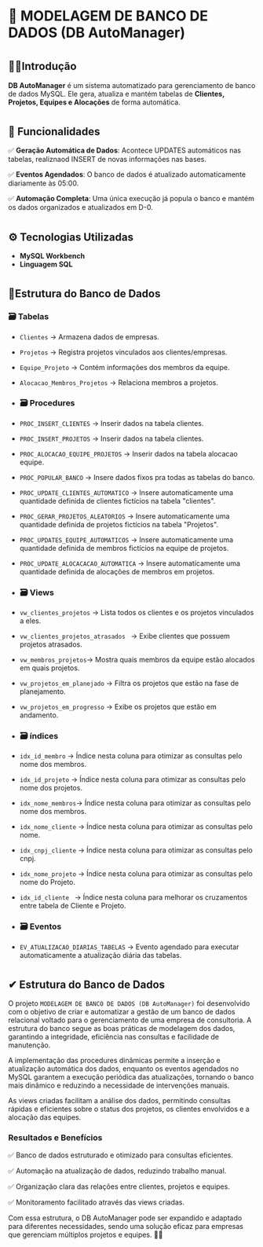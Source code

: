 # 🧰 MODELAGEM DE BANCO DE DADOS (DB AutoManager)

#

## ✍🏼**Introdução**
**DB AutoManager** é um sistema automatizado para gerenciamento de banco de dados MySQL. Ele gera, atualiza e mantém tabelas de **Clientes, Projetos, Equipes e Alocações** de forma automática.

#

## 📌 **Funcionalidades**
✅ **Geração Automática de Dados**: Acontece UPDATES automáticos nas tabelas, realiznaod INSERT de novas informações nas bases.

✅ **Eventos Agendados**: O banco de dados é atualizado automaticamente diariamente às 05:00. 

✅ **Automação Completa**: Uma única execução já popula o banco e mantém os dados organizados e atualizados em D-0.

#

##  ⚙ **Tecnologias Utilizadas**
- **MySQL Workbench**
- **Linguagem SQL**

#

##  🔧**Estrutura do Banco de Dados**
### **🗃️ Tabelas**
- `Clientes` → Armazena dados de empresas.  
- `Projetos` → Registra projetos vinculados aos clientes/empresas.  
- `Equipe_Projeto` → Contém informações dos membros da equipe.  
- `Alocacao_Membros_Projetos` → Relaciona membros a projetos.

- ### **🗃️ Procedures**
- `PROC_INSERT_CLIENTES` → Inserir dados na tabela clientes.
- `PROC_INSERT_PROJETOS` → Inserir dados na tabela clientes.
- `PROC_ALOCACAO_EQUIPE_PROJETOS` → Inserir dados na tabela alocacao equipe.
- `PROC_POPULAR_BANCO` → Insere dados fixos pra todas as tabelas do banco.
- `PROC_UPDATE_CLIENTES_AUTOMATICO` → Insere automaticamente uma quantidade definida de clientes fictícios na tabela "clientes".
- `PROC_GERAR_PROJETOS_ALEATORIOS` → Insere automaticamente uma quantidade definida de projetos fictícios na tabela "Projetos".
- `PROC_UPDATES_EQUIPE_AUTOMATICOS` → Insere automaticamente uma quantidade definida de membros fictícios na equipe de projetos.
- `PROC_UPDATE_ALOCACACAO_AUTOMATICA` → Insere automaticamente uma quantidade definida de alocações de membros em projetos.

- ### **🗃️ Views**
- `vw_clientes_projetos` → Lista todos os clientes e os projetos vinculados a eles.
- `vw_clientes_projetos_atrasados ` →  Exibe clientes que possuem projetos atrasados.
- `vw_membros_projetos`→  Mostra quais membros da equipe estão alocados em quais projetos.
- `vw_projetos_em_planejado` → Filtra os projetos que estão na fase de planejamento.
- `vw_projetos_em_progresso` →  Exibe os projetos que estão em andamento.

- ### **🗃️ índices**
- `idx_id_membro` → Índice nesta coluna para otimizar as consultas pelo nome dos membros.
- `idx_id_projeto` → Índice nesta coluna para otimizar as consultas pelo nome dos projetos.
- `idx_nome_membros`→ Índice nesta coluna para otimizar as consultas pelo nome dos membros.
- `idx_nome_cliente` → Índice nesta coluna para otimizar as consultas pelo nome.
- `idx_cnpj_cliente` → Índice nesta coluna para otimizar as consultas pelo cnpj.
- `idx_nome_projeto` → Índice nesta coluna para otimizar as consultas pelo nome do Projeto.
- `idx_id_cliente ` → Índice nesta coluna para melhorar os cruzamentos entre tabela de Cliente e Projeto.

- ### **🗃️ Eventos**
- `EV_ATUALIZACAO_DIARIAS_TABELAS` →  Evento agendado para executar automaticamente a atualização diária das tabelas.

# 

##  ✔ **Estrutura do Banco de Dados**
O projeto `MODELAGEM DE BANCO DE DADOS (DB AutoManager)` foi desenvolvido com o objetivo de criar e automatizar a gestão de um banco de dados relacional voltado para o gerenciamento de uma empresa de consultoria. A estrutura do banco segue as boas práticas de modelagem dos dados, garantindo a integridade, eficiência nas consultas e facilidade de manutenção.

A implementação das procedures dinâmicas permite a inserção e atualização automática dos dados, enquanto os eventos agendados no MySQL garantem a execução periódica das atualizações, tornando o banco mais dinâmico e reduzindo a necessidade de intervenções manuais.

As views criadas facilitam a análise dos dados, permitindo consultas rápidas e eficientes sobre o status dos projetos, os clientes envolvidos e a alocação das equipes.

### **Resultados e Benefícios**
✅ Banco de dados estruturado e otimizado para consultas eficientes.

✅ Automação na atualização de dados, reduzindo trabalho manual.

✅ Organização clara das relações entre clientes, projetos e equipes.

✅ Monitoramento facilitado através das views criadas.

Com essa estrutura, o DB AutoManager pode ser expandido e adaptado para diferentes necessidades, sendo uma solução eficaz para empresas que gerenciam múltiplos projetos e equipes. 🚀😃
